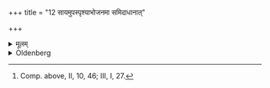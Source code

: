 +++
title = "12 सायमुपस्पृश्याभोजनमा समिदाधानात्"

+++

<details><summary>मूलम्</summary>

सायमुपस्पृश्याभोजनमा समिदाधानात् १२
</details>

<details><summary>Oldenberg</summary>

12. [^3]  In the evening, after he has touched water, he should not eat, before he has put the piece of wood on the fire.


[^3]:  Comp. above, II, 10, 46; III, I, 27.
</details>
